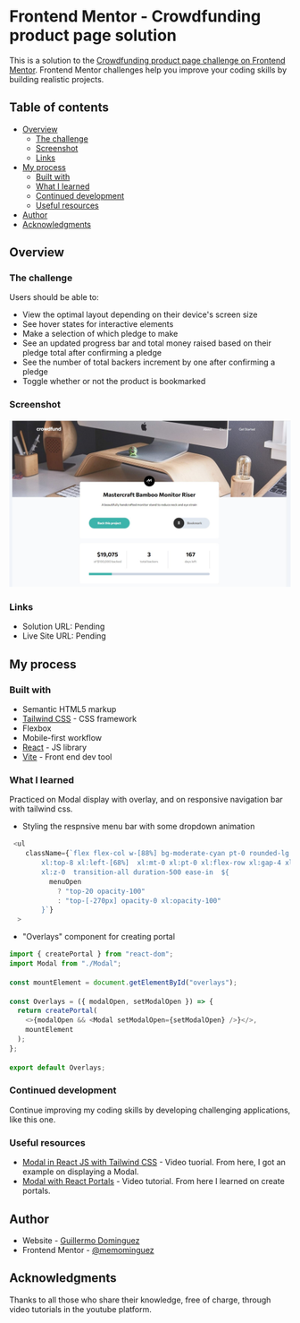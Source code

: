 # Frontend Mentor - Crowdfunding product page solution

This is a solution to the [Crowdfunding product page challenge on Frontend Mentor](https://www.frontendmentor.io/challenges/crowdfunding-product-page-7uvcZe7ZR). Frontend Mentor challenges help you improve your coding skills by building realistic projects.

## Table of contents

- [Overview](#overview)
  - [The challenge](#the-challenge)
  - [Screenshot](#screenshot)
  - [Links](#links)
- [My process](#my-process)
  - [Built with](#built-with)
  - [What I learned](#what-i-learned)
  - [Continued development](#continued-development)
  - [Useful resources](#useful-resources)
- [Author](#author)
- [Acknowledgments](#acknowledgments)

## Overview

### The challenge

Users should be able to:

- View the optimal layout depending on their device's screen size
- See hover states for interactive elements
- Make a selection of which pledge to make
- See an updated progress bar and total money raised based on their pledge total after confirming a pledge
- See the number of total backers increment by one after confirming a pledge
- Toggle whether or not the product is bookmarked

### Screenshot

![](./src/assets/images/Screenshot.jpg)

### Links

- Solution URL: Pending
- Live Site URL: Pending

## My process

### Built with

- Semantic HTML5 markup
- [Tailwind CSS](https://tailwindcss.com/) - CSS framework
- Flexbox
- Mobile-first workflow
- [React](https://reactjs.org/) - JS library
- [Vite](https://vitejs.dev/) - Front end dev tool

### What I learned

Practiced on Modal display with overlay, and on responsive navigation bar with tailwind css.


- Styling the respnsive menu bar with some dropdown animation
```js
 <ul
    className={`flex flex-col w-[88%] bg-moderate-cyan pt-0 rounded-lg absolute left-[24px] z-10
        xl:top-8 xl:left-[68%]  xl:mt-0 xl:pt-0 xl:flex-row xl:gap-4 xl:items-center xl:bg-transparent
        xl:z-0  transition-all duration-500 ease-in  ${
          menuOpen
            ? "top-20 opacity-100"
            : "top-[-270px] opacity-0 xl:opacity-100"
        }`}
  >

```


- "Overlays" component for creating portal

```js
import { createPortal } from "react-dom";
import Modal from "./Modal";

const mountElement = document.getElementById("overlays");

const Overlays = ({ modalOpen, setModalOpen }) => {
  return createPortal(
    <>{modalOpen && <Modal setModalOpen={setModalOpen} />}</>,
    mountElement
  );
};

export default Overlays;
```


### Continued development


Continue improving my coding skills by developing challenging applications, like this one.


### Useful resources

- [Modal in React JS with Tailwind CSS](https://www.youtube.com/watch?v=nwJK-jo91vA) - Video tuorial. From here, I got an example on displaying a Modal.
- [Modal with React Portals](https://www.youtube.com/watch?v=6uypfDjBQ9Q&t=485s) - Video tutorial. From here I learned on create portals.


## Author

- Website - [Guillermo Dominguez](https://gdominguez-portfolio.netlify.app)
- Frontend Mentor - [@memominguez](https://www.frontendmentor.io/profile/memominguez)



## Acknowledgments


Thanks to all those who share their knowledge, free of charge, through video tutorials in the youtube platform.
